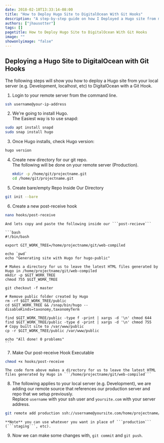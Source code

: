```yaml
---
date: 2018-02-10T13:33:14-08:00
title: "How to Deploy Hugo Site to DigitalOcean With Git Hooks"
description: "A step-by-step guide on how I Deployed a Hugo site from my local server (e.g. development) to DigitalOcean with Git Hooks."
authors: ["jhausotter"]
tags: []
pagetitle: How to Deploy Hugo Site to DigitalOcean With Git Hooks
image: ""
showonlyimage: "false"
---
```


## Deploying a Hugo Site to DigitalOcean with Git Hooks
The following steps will show you how to deploy a Hugo site from your local server (e.g. Development, localhost, etc) to DigitalOcean with a Git Hook.
<!--more-->

1. Login to your remote server from the command line.
```bash
ssh username@your-ip-address
```

2. We're going to install Hugo. <br>The Easiest way is to use snapd:
```bash
sudo apt install snapd
sudo snap install hugo
```

3. Once Hugo installs, check Hugo version:
```bash
hugo version
```

4. Create new directory for our git repo. <br>
	The following will be done on your remote server (Production).
	```bash
	mkdir -p /home/git/projectname.git
	cd /home/git/projectname.git
	```

5. Create bare/empty Repo Inside Our Directory
```bash
git init --bare
```

6. Create a new post-receive hook
```bash
nano hooks/post-receive
```
	And lets copy and paste the following inside our ```post-recieve```

	```bash
	#!/bin/bash

	export GIT_WORK_TREE=/home/projectname/git/web-compiled

	echo `pwd`
	echo "Generating site with Hugo for hugo-public"

	# Makes a directory for us to leave the latest HTML files generated by Hugo in /home/projectname/git/web-compiled
	mkdir -p $GIT_WORK_TREE
	chmod 755 $GIT_WORK_TREE

	git checkout -f master

	# Remove public folder created by Hugo
	rm -rf $GIT_WORK_TREE/public
	cd $GIT_WORK_TREE && /snap/bin/hugo --disableKinds=taxonomy,taxonomyTerm

	find $GIT_WORK_TREE/public -type f -print | xargs -d '\n' chmod 644
	find $GIT_WORK_TREE/public -type d -print | xargs -d '\n' chmod 755
	# Copy built site to /var/www/public
	cp -r $GIT_WORK_TREE/public /var/www/public

	echo "All done! 0 problems"
	```

7. Make Our post-receive Hook Executable
```bash
chmod +x hooks/post-receive
```
	The code form above makes a directory for us to leave the latest HTML files generated by Hugo in ```/home/projectname/git/web-compiled```

8. The following applies to your local server (e.g. Development), we are adding our remote source that references our production server and repo that we setup previously. <br> Replace ```username``` with your ssh user and ```yoursite.com``` with your server address.
```bash
git remote add production ssh://username@yoursite.com/home/projectname/git/projectname.git
```
	**Note** you can use whatever you want in place of ```production``` (```staging```, etc).

9. Now we can make some changes with, ```git commit``` and ```git push```.


